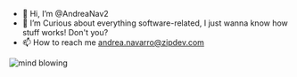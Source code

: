 - 👋 Hi, I’m @AndreaNav2
- 👀 I’m Curious about everything software-related, I just wanna know how stuff works! Don't you?
- 📫 How to reach me andrea.navarro@zipdev.com

<!---
AndreaNav2/AndreaNav2 is a ✨ special ✨ repository because its `README.md` (this file) appears on your GitHub profile.
You can click the Preview link to take a look at your changes.
--->
![mind blowing](https://user-images.githubusercontent.com/106705723/171496145-75753824-1778-4f5e-ad14-c809338177df.jpg)

